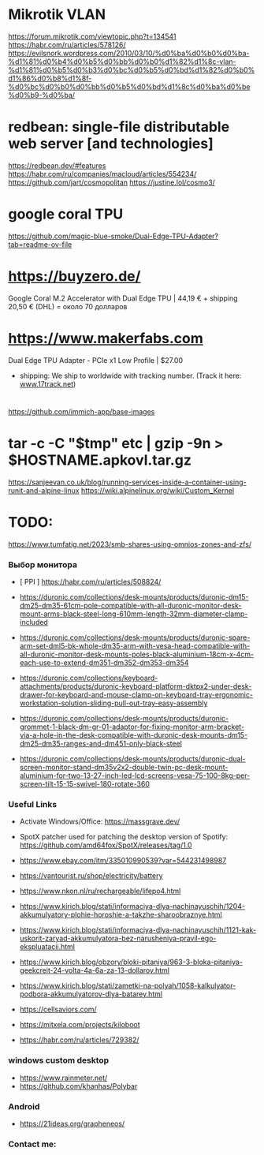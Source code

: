 # Mikrotik VLAN
https://forum.mikrotik.com/viewtopic.php?t=134541
https://habr.com/ru/articles/578126/
https://evilsnork.wordpress.com/2010/03/10/%d0%ba%d0%b0%d0%ba-%d1%81%d0%b4%d0%b5%d0%bb%d0%b0%d1%82%d1%8c-vlan-%d1%81%d0%b5%d0%b3%d0%bc%d0%b5%d0%bd%d1%82%d0%b0%d1%86%d0%b8%d1%8f-%d0%bc%d0%b0%d0%bb%d0%b5%d0%bd%d1%8c%d0%ba%d0%be%d0%b9-%d0%ba/

# redbean: single-file distributable web server [and technologies]
https://redbean.dev/#features
https://habr.com/ru/companies/macloud/articles/554234/
https://github.com/jart/cosmopolitan
https://justine.lol/cosmo3/

# google coral TPU
https://github.com/magic-blue-smoke/Dual-Edge-TPU-Adapter?tab=readme-ov-file
# https://buyzero.de/
Google Coral M.2 Accelerator with Dual Edge TPU | 44,19 € + shipping 20,50 € (DHL) = около 70 долларов
# https://www.makerfabs.com
Dual Edge TPU Adapter - PCIe x1 Low Profile | $27.00
- shipping: We ship to worldwide with tracking number. (Track it here: www.17track.net)
# ######################################################################################

https://github.com/immich-app/base-images

# tar -c -C "$tmp" etc | gzip -9n > $HOSTNAME.apkovl.tar.gz
https://sanjeevan.co.uk/blog/running-services-inside-a-container-using-runit-and-alpine-linux
https://wiki.alpinelinux.org/wiki/Custom_Kernel

# TODO:
https://www.tumfatig.net/2023/smb-shares-using-omnios-zones-and-zfs/

### Выбор монитора
- [ PPI ] https://habr.com/ru/articles/508824/

- https://duronic.com/collections/desk-mounts/products/duronic-dm15-dm25-dm35-61cm-pole-compatible-with-all-duronic-monitor-desk-mount-arms-black-steel-long-610mm-length-32mm-diameter-clamp-included

- https://duronic.com/collections/desk-mounts/products/duronic-spare-arm-set-dml5-bk-whole-dm35-arm-with-vesa-head-compatible-with-all-duronic-monitor-desk-mounts-poles-black-aluminium-18cm-x-4cm-each-use-to-extend-dm351-dm352-dm353-dm354

- https://duronic.com/collections/keyboard-attachments/products/duronic-keyboard-platform-dktpx2-under-desk-drawer-for-keyboard-and-mouse-clamp-on-keyboard-tray-ergonomic-workstation-solution-sliding-pull-out-tray-easy-assembly

- https://duronic.com/collections/desk-mounts/products/duronic-grommet-1-black-dm-gr-01-adaptor-for-fixing-monitor-arm-bracket-via-a-hole-in-the-desk-compatible-with-duronic-desk-mounts-dm15-dm25-dm35-ranges-and-dm451-only-black-steel

- https://duronic.com/collections/desk-mounts/products/duronic-dual-screen-monitor-stand-dm35v2x2-double-twin-pc-desk-mount-aluminium-for-two-13-27-inch-led-lcd-screens-vesa-75-100-8kg-per-screen-tilt-15-15-swivel-180-rotate-360

### Useful Links
- Activate Windows/Office: https://massgrave.dev/
- SpotX patcher used for patching the desktop version of Spotify:
  https://github.com/amd64fox/SpotX/releases/tag/1.0 

- https://www.ebay.com/itm/335010990539?var=544231498987

- https://vantourist.ru/shop/electricity/battery

- https://www.nkon.nl/ru/rechargeable/lifepo4.html
- https://www.kirich.blog/stati/informaciya-dlya-nachinayuschih/1204-akkumulyatory-plohie-horoshie-a-takzhe-sharoobraznye.html
- https://www.kirich.blog/stati/informaciya-dlya-nachinayuschih/1121-kak-uskorit-zaryad-akkumulyatora-bez-narusheniya-pravil-ego-ekspluatacii.html
- https://www.kirich.blog/obzory/bloki-pitaniya/963-3-bloka-pitaniya-geekcreit-24-volta-4a-6a-za-13-dollarov.html

- https://www.kirich.blog/stati/zametki-na-polyah/1058-kalkulyator-podbora-akkumulyatorov-dlya-batarey.html
- https://cellsaviors.com/

- https://mitxela.com/projects/kiloboot
- https://habr.com/ru/articles/729382/

### windows custom desktop
- https://www.rainmeter.net/
- https://github.com/khanhas/Polybar

### Android
- https://21ideas.org/grapheneos/

### Contact me:

<!---
alexxlabs/alexxlabs is a special repository because its 'README.md' (this file)
appears on your GitHub profile.
--->